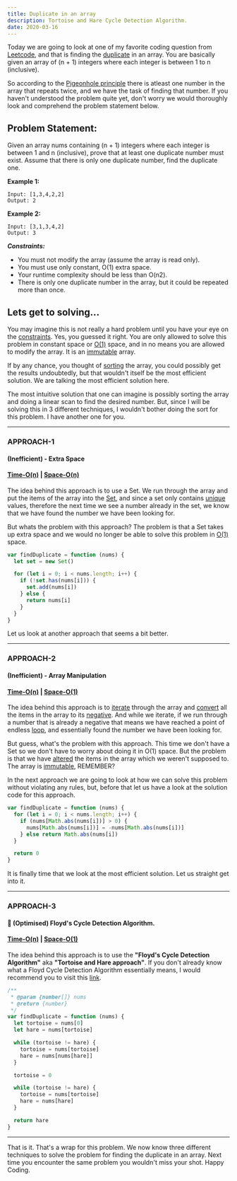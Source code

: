 ```yaml
---
title: Duplicate in an array
description: Tortoise and Hare Cycle Detection Algorithm.
date: 2020-03-16
---
```


Today we are going to look at one of my favorite coding question from [Leetcode](https://leetcode.com/), and that is finding the <ins class="sub-ins-2">duplicate</ins> in an array. You are basically given an array of (n + 1) integers where each integer is between 1 to n (inclusive).

So according to the <ins class="sub-ins-2">Pigeonhole principle</ins> there is atleast one number in the array that repeats twice, and we have the task of finding that number. If you haven't understood the problem quite yet, don't worry we would thoroughly look and comprehend the problem statement below.

## Problem Statement:

Given an array nums containing (n + 1) integers where each integer is between 1 and n (inclusive), prove that at least one duplicate number must exist. Assume that there is only one duplicate number, find the duplicate one.

**Example 1:**

```
Input: [1,3,4,2,2]
Output: 2
```

**Example 2:**

```
Input: [3,1,3,4,2]
Output: 3
```

**_Constraints:_**

- You must not modify the array (assume the array is read only).
- You must use only constant, O(1) extra space.
- Your runtime complexity should be less than O(n2).
- There is only one duplicate number in the array, but it could be repeated more than once.

## Lets get to solving...

You may imagine this is not really a hard problem until you have your eye on the <ins class="sub-ins-2">constraints</ins>. Yes, you guessed it right. You are only allowed to solve this problem in constant space or <ins class="sub-ins-2">O(1)</ins> space, and in no means you are allowed to modify the array. It is an <ins class="sub-ins-2">immutable</ins> array.

If by any chance, you thought of <ins class="sub-ins-2">sorting</ins> the array, you could possibly get the results undoubtedly, but that wouldn't itself be the most efficient solution. We are talking the most efficient solution here.

The most intuitive solution that one can imagine is possibly sorting the array and doing a linear scan to find the desired number. But, since I will be solving this in 3 different techniques, I wouldn't bother doing the sort for this problem. I have another one for you.

---

### APPROACH-1

#### (Inefficient) - Extra Space

#### <ins class="sub-ins">Time-O(n)</ins> | <ins class="sub-ins">Space-O(n)</ins>

The idea behind this approach is to use a Set. We run through the array and put the items of the array into the <ins class="sub-ins-2">Set</ins>, and since a set only contains <ins class="sub-ins-2">unique</ins> values, therefore the next time we see a number already in the set, we know that we have found the number we have been looking for.

But whats the problem with this approach? The problem is that a Set takes up extra space and we would no longer be able to solve this problem in <ins class="sub-ins-2">O(1)</ins> space.

```javascript
var findDuplicate = function (nums) {
  let set = new Set()

  for (let i = 0; i < nums.length; i++) {
    if (!set.has(nums[i])) {
      set.add(nums[i])
    } else {
      return nums[i]
    }
  }
}
```

Let us look at another approach that seems a bit better.

---

### APPROACH-2

#### (Inefficient) - Array Manipulation

#### <ins class="sub-ins">Time-O(n)</ins> | <ins class="sub-ins">Space-O(1)</ins>

The idea behind this approach is to <ins class="sub-ins-2">iterate</ins> through the array and <ins class="sub-ins-2">convert</ins> all the items in the array to its <ins class="sub-ins-2">negative</ins>. And while we iterate, if we run through a number that is already a negative that means we have reached a point of endless <ins class="sub-ins-2">loop</ins>, and essentially found the number we have been looking for.

But guess, what's the problem with this approach. This time we don't have a Set so we don't have to worry about doing it in O(1) space. But the problem is that we have <ins class="sub-ins-2">altered</ins> the items in the array which we weren't supposed to. The array is <ins class="sub-ins-2">immutable</ins>, REMEMBER?

In the next approach we are going to look at how we can solve this problem without violating any rules, but, before that let us have a look at the solution code for this approach.

```javascript
var findDuplicate = function (nums) {
  for (let i = 0; i < nums.length; i++) {
    if (nums[Math.abs(nums[i])] > 0) {
      nums[Math.abs(nums[i])] = -nums[Math.abs(nums[i])]
    } else return Math.abs(nums[i])
  }

  return 0
}
```

It is finally time that we look at the most efficient solution. Let us straight get into it.

---

### APPROACH-3

#### 🚀 (Optimised) Floyd's Cycle Detection Algorithm.

#### <ins class="sub-ins">Time-O(n)</ins> | <ins class="sub-ins">Space-O(1)</ins>

The idea behind this approach is to use the **"Floyd's Cycle Detection Algorithm"** aka **"Tortoise and Hare approach"**. If you don't already know what a Floyd Cycle Detection Algorithm essentially means, I would recommend you to visit this [link](https://cs.stackexchange.com/questions/10360/floyds-cycle-detection-algorithm-determining-the-starting-point-of-cycle).

```javascript
/**
 * @param {number[]} nums
 * @return {number}
 */
var findDuplicate = function (nums) {
  let tortoise = nums[0]
  let hare = nums[tortoise]

  while (tortoise != hare) {
    tortoise = nums[tortoise]
    hare = nums[nums[hare]]
  }

  tortoise = 0

  while (tortoise != hare) {
    tortoise = nums[tortoise]
    hare = nums[hare]
  }

  return hare
}
```

---

That is it. That's a wrap for this problem. We now know three different techniques to solve the problem for finding the duplicate in an array. Next time you encounter the same problem you wouldn't miss your shot. Happy Coding.
